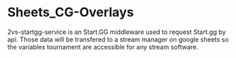 # Sheets_CG-Overlays
2vs-startgg-service is an Start.GG middleware used to request Start.gg by api. Those data will be transfered to a stream manager on google sheets so the variables tournament are accessible for any stream software.
